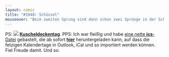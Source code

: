 ```yaml
---
layout: comic
title: "#1948: Schüssel"
mouseover: "Beim zweiten Sprung sind dann schon zwei Sprünge in der Schüssel. Oder Fred ist bereits ein glücklicher Scherbenbesitzer."
---
```


PS:
<a href="http://www.fonflatter.de/kalender"><img src="http://www.fonflatter.de/bilder/2011.png"></a>
<a href="http://www.fonflatter.de/kalender"><strong>Kuscheldeckentag</strong></a>.
PPS:
Ich war fleißig und habe <a href="http://www.fonflatter.de/kalender">eine nette <strong>ics</strong>-Datei</a> gebastelt, die ab sofort <a href="http://www.fonflatter.de/kalender"><strong>hier</strong></a> heruntergeladen kann, auf dass die fetzigen Kalendertage in Outlook, iCal und so importiert werden können.
Fiel Freude damit. Und so.
